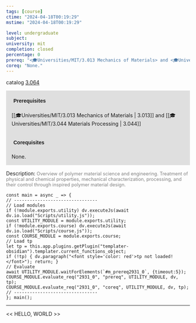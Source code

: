 ```yaml
---
tags: [course]
ctime: "2024-04-18T00:19:29"
mstime: "2024-04-18T00:19:29"

level: undergraduate
subject: 
university: mit
completion: closed
percentage: 0
prereq: "<🎓Universities/MIT/3.013 Mechanics of Materials> and <🎓Universities/MIT/3.044 Materials Processing>"
coreq: "None."
---
```


catalog [3.064](http://student.mit.edu/catalog/m3a.html#3.064)

<span style="display: block; padding: 15px; background-color: rgb(100, 100, 100, 0.2);"><font id="m_prereq2931_0" style="display: block; font-family: Arial, sans-serif; font-weight: bold; padding: 5px">Prerequisites</font><br><span id="prereq2931_0">[[🎓Universities/MIT/3.013 Mechanics of Materials | 3.013]] and [[🎓Universities/MIT/3.044 Materials Processing | 3.044]]</span></span>
<span style="display: block; padding: 15px; background-color: rgb(100, 100, 100, 0.2);"><font id="m_coreq2931_0" style="display: block; font-family: Arial, sans-serif; font-weight: bold; padding: 5px">Corequisites</font><br><span id="coreq2931_0">None.</span></span>

<font style="">Description:</font>
<font style="color: grey; font-size: 0.8rem;">Overview of polymer material science and engineering. Treatment of physical and chemical properties, mechanical characterization, processing, and their control through inspired polymer material design.</font>

```dataviewjs
const main = async _ => {
// --------------------------------
// Load modules
if (!module.exports.utility) dv.executeJs(await dv.io.load("Scripts/utility.js"));
const UTILITY_MODULE = module.exports.utility;
if (!module.exports.course) dv.executeJs(await dv.io.load("Scripts/course.js"));
const COURSE_MODULE = module.exports.course;
// Load tp
let tp = this.app.plugins.getPlugin("templater-obsidian").templater.current_functions_object;
if (!tp) { dv.paragraph("<font style='color: red'>tp not loaded!</font>"); return; }
// Evaluate
await UTILITY_MODULE.waitForElements(`#m_prereq2931_0`, {timeout:5});
COURSE_MODULE.evaluate_req("2931_0", "prereq", UTILITY_MODULE, dv, tp);
COURSE_MODULE.evaluate_req("2931_0", "coreq", UTILITY_MODULE, dv, tp);
// --------------------------------
}; main();
```

---

<< HELLO, WORLD >>
